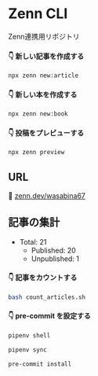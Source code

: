 # Zenn CLI
Zenn連携用リポジトリ

#### 👇  新しい記事を作成する

```bash
npx zenn new:article
```

#### 👇  新しい本を作成する

```bash
npx zenn new:book
```

#### 👇  投稿をプレビューする

```bash
npx zenn preview
```

## URL

🔗 [zenn.dev/wasabina67](https://zenn.dev/wasabina67)

## 記事の集計

- Total: 21
  - Published: 20
  - Unpublished: 1

#### 👇  記事をカウントする

```bash
bash count_articles.sh
```

#### 👇  pre-commit を設定する

```bash
pipenv shell
```

```bash
pipenv sync
```

```bash
pre-commit install
```
